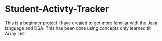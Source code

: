 # Student-Activty-Tracker
This is a beginner project I have created to get more familiar with the Java language and DSA. This has been done using concepts only learned till Array List
